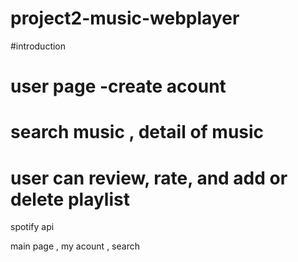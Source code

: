 # project2-music-webplayer

#introduction

# user page -create acount 

# search music , detail of music 

# user can review, rate, and add or delete playlist

spotify api

main page  ,  my acount , search 


